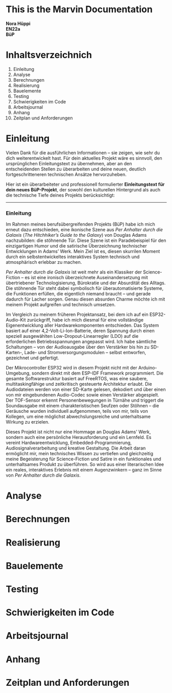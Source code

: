 # **This is the Marvin Documentation**  
**Nora Hüppi**  
**EN22a**  
**BüP**  
   
# Inhaltsverzeichnich
1. Einleitung
2. Analyse
3. Berechnungen
4. Realisierung
5. Bauelemente
6. Testing
7. Schwierigkeiten im Code
8. Arbeitsjournal
9. Anhang
10. Zeitplan und Anforderungen

# Einleitung
Vielen Dank für die ausführlichen Informationen – sie zeigen, wie sehr du dich weiterentwickelt hast. Für dein aktuelles Projekt wäre es sinnvoll, den ursprünglichen Einleitungstext zu übernehmen, aber an den entscheidenden Stellen zu überarbeiten und deine neuen, deutlich fortgeschritteneren technischen Ansätze hervorzuheben.

Hier ist ein überarbeiteter und professionell formulierter **Einleitungstext für dein neues BüP-Projekt**, der sowohl den kulturellen Hintergrund als auch die technische Tiefe deines Projekts berücksichtigt:

---

### Einleitung

Im Rahmen meines berufsübergreifenden Projekts (BüP) habe ich mich erneut dazu entschieden, eine ikonische Szene aus *Per Anhalter durch die Galaxis* (*The Hitchhiker’s Guide to the Galaxy*) von Douglas Adams nachzubilden: die stöhnende Tür. Diese Szene ist ein Paradebeispiel für den einzigartigen Humor und die satirische Überzeichnung technischer Entwicklungen in Adams’ Werk. Mein Ziel ist es, diesen skurrilen Moment durch ein selbstentwickeltes interaktives System technisch und atmosphärisch erlebbar zu machen.

*Per Anhalter durch die Galaxis* ist weit mehr als ein Klassiker der Science-Fiction – es ist eine ironisch überzeichnete Auseinandersetzung mit übertriebener Technologisierung, Bürokratie und der Absurdität des Alltags. Die stöhnende Tür steht dabei symbolisch für überautomatisierte Systeme, die Funktionen erfüllen, die eigentlich niemand braucht – und gerade dadurch für Lacher sorgen. Genau diesen absurden Charme möchte ich mit meinem Projekt aufgreifen und technisch umsetzen.

Im Vergleich zu meinem früheren Projektansatz, bei dem ich auf ein ESP32-Audio-Kit zurückgriff, habe ich mich diesmal für eine vollständige Eigenentwicklung aller Hardwarekomponenten entschieden. Das System basiert auf einer 4,2-Volt-Li-Ion-Batterie, deren Spannung durch einen speziell ausgewählten Low-Dropout-Linearregler (LDO) auf die erforderlichen Betriebsspannungen angepasst wird. Ich habe sämtliche Schaltungen – von der Audioausgabe über den Verstärker bis hin zu SD-Karten-, Lade- und Stromversorgungsmodulen – selbst entworfen, gezeichnet und gefertigt.

Der Mikrocontroller ESP32 wird in diesem Projekt nicht mit der Arduino-Umgebung, sondern direkt mit dem ESP-IDF Framework programmiert. Die gesamte Softwarestruktur basiert auf FreeRTOS, was eine saubere, multitaskingfähige und zeitkritisch gesteuerte Architektur erlaubt. Die Audiodateien werden von einer SD-Karte gelesen, dekodiert und über einen von mir eingebundenen Audio-Codec sowie einen Verstärker abgespielt. Der TOF-Sensor erkennt Personenbewegungen in Türnähe und triggert die Soundausgabe mit einem charakteristischen Seufzen oder Stöhnen – die Geräusche wurden individuell aufgenommen, teils von mir, teils von Kollegen, um eine möglichst abwechslungsreiche und unterhaltsame Wirkung zu erzielen.

Dieses Projekt ist nicht nur eine Hommage an Douglas Adams' Werk, sondern auch eine persönliche Herausforderung und ein Lernfeld. Es vereint Hardwareentwicklung, Embedded-Programmierung, Audiosignalverarbeitung und kreative Gestaltung. Die Arbeit daran ermöglicht mir, mein technisches Wissen zu vertiefen und gleichzeitig meine Begeisterung für Science-Fiction und Satire in ein funktionales und unterhaltsames Produkt zu überführen. So wird aus einer literarischen Idee ein reales, interaktives Erlebnis mit einem Augenzwinkern – ganz im Sinne von *Per Anhalter durch die Galaxis*.


# Analyse

# Berechnungen

# Realisierung

# Bauelemente

# Testing

# Schwierigkeiten im Code

# Arbeitsjournal

# Anhang

# Zeitplan und Anforderungen